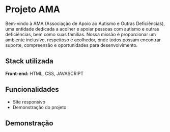 # Projeto AMA

Bem-vindo à AMA (Associação de Apoio ao Autismo e Outras Deficiências), uma entidade dedicada a acolher e apoiar pessoas com autismo e outras deficiências, bem como suas famílias. Nossa missão é proporcionar um ambiente inclusivo, respeitoso e acolhedor, onde todos possam encontrar suporte, compreensão e oportunidades para desenvolvimento.

## Stack utilizada

**Front-end:** HTML, CSS, JAVASCRIPT

## Funcionalidades

- Site responsivo
- Demonstração do projeto

## Demonstração


